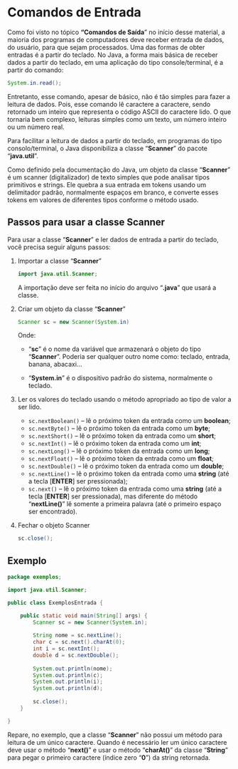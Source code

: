 # Comandos de Entrada

Como foi visto no tópico **“Comandos de Saída**” no início desse material, a maioria dos programas de computadores deve receber entrada de dados, do usuário, para que sejam processados. Uma das formas de obter entradas é a partir do teclado. No Java, a forma mais básica de receber dados a partir do teclado, em uma aplicação do tipo console/terminal, é a partir do comando:

```java
System.in.read();
```

Entretanto, esse comando, apesar de básico, não é tão simples para fazer a leitura de dados. Pois, esse comando lê caractere a caractere, sendo retornado um inteiro que representa o código ASCII do caractere lido. O que tornaria bem complexo, leituras simples como um texto, um número inteiro ou um número real.

Para facilitar a leitura de dados a partir do teclado, em programas do tipo consolo/terminal, o Java disponibiliza a classe “**Scanner**” do pacote “**java.util**”.

Como definido pela documentação do Java, um objeto da classe “**Scanner**” é um scanner (digitalizador) de texto simples que pode analisar tipos primitivos e strings. Ele quebra a sua entrada em tokens usando um delimitador padrão, normalmente espaços em branco, e converte esses tokens em valores de diferentes tipos conforme o método usado.

## Passos para usar a classe Scanner

Para usar a classe “**Scanner**” e ler dados de entrada a partir do teclado, você precisa seguir alguns passos:

1. Importar a classe “**Scanner**”

    ```java
    import java.util.Scanner;
    ```

    A importação deve ser feita no início do arquivo “**.java**” que usará a classe.

2. Criar um objeto da classe “**Scanner**”

    ```java
    Scanner sc = new Scanner(System.in)
    ```

    Onde:

    - “**sc**” é o nome da variável que armazenará o objeto do tipo “**Scanner**”. Poderia ser qualquer outro nome como: teclado, entrada, banana, abacaxi...

    - “**System.in**” é o dispositivo padrão do sistema, normalmente o teclado.

3.	Ler os valores do teclado usando o método apropriado ao tipo de valor a ser lido.

    - ```sc.nextBoolean()``` – lê o próximo token da entrada como um **boolean**;
    - ```sc.nextByte()``` – lê o próximo token da entrada como um **byte**;
    - ```sc.nextShort()``` – lê o próximo token da entrada como um **short**;
    - ```sc.nextInt()``` – lê o próximo token da entrada como um **int**;
    - ```sc.nextLong()``` – lê o próximo token da entrada como um **long**;
    - ```sc.nextFloat()``` – lê o próximo token da entrada como um **float**;
    - ```sc.nextDouble()``` – lê o próximo token da entrada como um **double**;
    - ```sc.nextLine()``` – lê o próximo token da entrada como uma **string** (até a tecla [**ENTER**] ser pressionada);
    - ```sc.next()``` – lê o próximo token da entrada como uma **string** (até a tecla [**ENTER**] ser pressionada), mas diferente do método “**nextLine()**” lê somente a primeira palavra (até o primeiro espaço ser encontrado).

4.	Fechar o objeto Scanner

    ```java
    sc.close(); 
    ```

## Exemplo

```java
package exemplos;

import java.util.Scanner;

public class ExemplosEntrada {

	public static void main(String[] args) {
		Scanner sc = new Scanner(System.in);
		
		String nome = sc.nextLine();
		char c = sc.next().charAt(0);
		int i = sc.nextInt();
		double d = sc.nextDouble();
		
		System.out.println(nome);
		System.out.println(c);
		System.out.println(i);
		System.out.println(d);
		
		sc.close();
	}

}
```

Repare, no exemplo, que a classe “**Scanner**” não possui um método para leitura de um único caractere. Quando é necessário ler um único caractere deve usar o método “**next()**” e usar o método “**charAt()**” da classe “**String**” para pegar o primeiro caractere (índice zero “**0**”) da string retornada.

